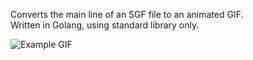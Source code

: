 Converts the main line of an SGF file to an animated GIF.<br>
Written in Golang, using standard library only.

![Example GIF](https://github.com/fohristiwhirl/sgf_to_gif/blob/master/LS_AG_5.sgf.gif)
